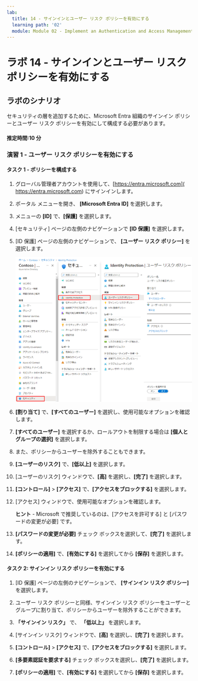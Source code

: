 ```yaml
---
lab:
  title: 14 - サインインとユーザー リスク ポリシーを有効にする
  learning path: '02'
  module: Module 02 - Implement an Authentication and Access Management Solution
---
```


# ラボ 14 - サインインとユーザー リスク ポリシーを有効にする

## ラボのシナリオ

セキュリティの層を追加するために、Microsoft Entra 組織のサインイン ポリシーとユーザー リスク ポリシーを有効にして構成する必要があります。

#### 推定時間:10 分


### 演習 1 - ユーザー リスク ポリシーを有効にする

#### タスク 1 - ポリシーを構成する

1. グローバル管理者アカウントを使用して、[https://entra.microsoft.com]( https://entra.microsoft.com) にサインインします。

2. ポータル メニューを開き、 **[Microsoft Entra ID]** を選択します。

3. メニューの **[ID]** で、**[保護]** を選択します。

4. [セキュリティ] ページの左側のナビゲーションで **[ID 保護]** を選択します。

5. [ID 保護] ページの左側のナビゲーションで、 **[ユーザー リスク ポリシー]** を選択します。

    ![[ユーザー リスク ポリシー] ページと強調表示された参照パスを表示する画面イメージ](./media/lp2-mod4-browse-to-identity-protection.png)

6. **[割り当て]** で、**[すべてのユーザー]** を選択し、使用可能なオプションを確認します。

7. **[すべてのユーザー]** を選択するか、ロールアウトを制限する場合は **[個人と グループの選択]** を選択します。

8. また、ポリシーからユーザーを除外することもできます。

9. **[ユーザーのリスク]** で、**[低以上]** を選択します。

10. [ユーザーのリスク] ウィンドウで、**[高]** を選択し、**[完了]** を選択します。

11. **[コントロール]** > **[アクセス]** で、**[アクセスをブロックする]** を選択します。

12. [アクセス] ウィンドウで、使用可能なオプションを確認します。

    **ヒント** - Microsoft で推奨しているのは、[アクセスを許可する] と [パスワードの変更が必要] です。

13. **[パスワードの変更が必要]** チェック ボックスを選択して、**[完了]** を選択します。

14. **[ポリシーの適用]** で、**[有効にする]** を選択してから **[保存]** を選択します。

#### タスク 2: サインイン リスク ポリシーを有効にする

1. [ID 保護] ページの左側のナビゲーションで、 **[サインイン リスク ポリシー]** を選択します。

2. ユーザー リスク ポリシーと同様、サインイン リスク ポリシーをユーザーとグループに割り当て、ポリシーからユーザーを除外することができます。

3. **「サインイン リスク」** で、 **「低以上」** を選択します。

4. [サインイン リスク] ウィンドウで、**[高]** を選択し、**[完了]** を選択します。

5. **[コントロール]** > **[アクセス]** で、**[アクセスをブロックする]** を選択します。

6. **[多要素認証を要求する]** チェック ボックスを選択し、**[完了]** を選択します。

7. **[ポリシーの適用]** で、**[有効にする]** を選択してから **[保存]** を選択します。
